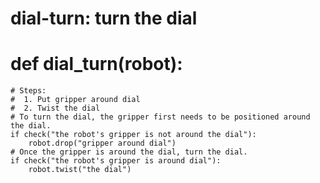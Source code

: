 # dial-turn: turn the dial
# def dial_turn(robot):
    # Steps:
    #  1. Put gripper around dial
    #  2. Twist the dial
    # To turn the dial, the gripper first needs to be positioned around the dial.
    if check("the robot's gripper is not around the dial"):
        robot.drop("gripper around dial")
    # Once the gripper is around the dial, turn the dial.
    if check("the robot's gripper is around dial"):
        robot.twist("the dial")